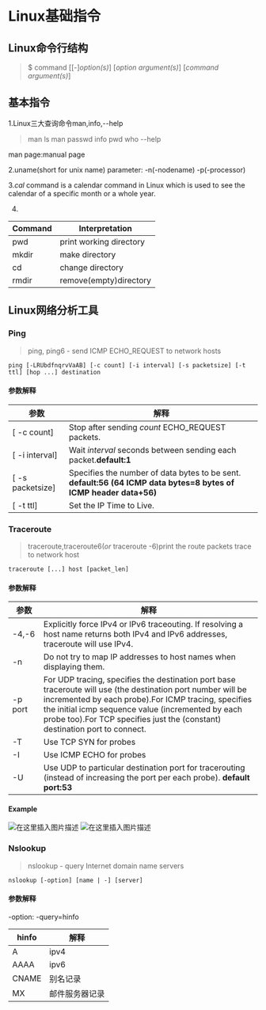 # Linux基础指令

## Linux命令行结构
>$ command [[-]*option(s)*] [*option argument(s)*] [*command argument(s)*]

## 基本指令

1.Linux三大查询命令man,info,--help
>man ls
>man passwd
>info pwd
>who --help
>
man page:manual page

2.uname(short for unix name)
parameter:
-n(-nodename)
-p(-processor)

3.*cal* command is a calendar command in Linux which is used to see the calendar of a specific month or a whole year.

4.

|Command|Interpretation|
|-|-|
|pwd|print working directory|
|mkdir|make directory|
|cd|change directory|
|rmdir|remove(empty)directory|

## Linux网络分析工具
### Ping
> ping, ping6 - send ICMP ECHO_REQUEST to network hosts
```Shell
ping [-LRUbdfnqrvVaAB] [-c count] [-i interval] [-s packetsize] [-t ttl] [hop ...] destination
```
#### 参数解释
|参数|解释|
|-|-|
|[ -c count]|Stop after sending *count* ECHO_REQUEST packets. |
|[ -i interval]|Wait *interval* seconds between sending each packet.**default:1**|
|[ -s packetsize]|Specifies the number of data bytes to be sent. **default:56 (64 ICMP data bytes=8 bytes of ICMP header data+56)**| 
|[ -t ttl]|Set the IP Time to Live.|
### Traceroute
> traceroute,traceroute6(*or* traceroute -6)print the route packets trace to network host
```Shell
traceroute [...] host [packet_len]
```
#### 参数解释
|参数|解释|
|-|-|
|-4,-6|Explicitly force IPv4 or IPv6 traceouting. If resolving a host name returns both IPv4 and IPv6 addresses, traceroute will use IPv4. |
|-n|Do not try to map IP addresses to host names when displaying them.|
|-p port|For UDP tracing, specifies the destination port base traceroute will use (the destination port number will be incremented by each probe).For ICMP tracing, specifies the initial icmp sequence value (incremented by each probe too).For TCP specifies just the (constant) destination port to connect.| 
|-T|Use TCP SYN for probes|
|-I|Use ICMP ECHO for probes|
|-U|Use UDP to particular destination port for tracerouting (instead of increasing the port per each probe). **default port:53**|
#### Example
![在这里插入图片描述](https://img-blog.csdnimg.cn/20200903113838628.png?x-oss-process=image/watermark,type_ZmFuZ3poZW5naGVpdGk,shadow_10,text_aHR0cHM6Ly9ibG9nLmNzZG4ubmV0L3FxXzM5MzgwMjMw,size_16,color_FFFFFF,t_70#pic_center)
![在这里插入图片描述](https://img-blog.csdnimg.cn/20200903113912107.png?x-oss-process=image/watermark,type_ZmFuZ3poZW5naGVpdGk,shadow_10,text_aHR0cHM6Ly9ibG9nLmNzZG4ubmV0L3FxXzM5MzgwMjMw,size_16,color_FFFFFF,t_70#pic_center)
### Nslookup
>nslookup - query Internet domain name servers
```shell
nslookup [-option] [name | -] [server]
```
#### 参数解释
-option:
-query=hinfo

|hinfo|解释|
|-|-|
|A|ipv4
|AAAA |ipv6|
|CNAME|别名记录|
|MX |邮件服务器记录|